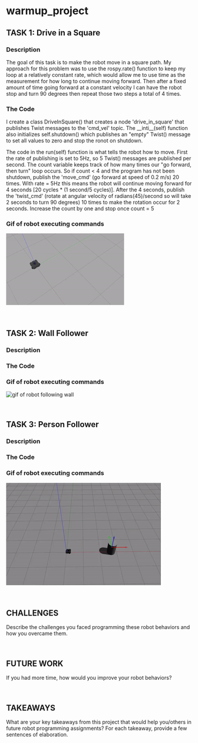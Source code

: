 # warmup_project

## TASK 1: Drive in a Square

### Description
The goal of this task is to make the robot move in a square path. My approach for this problem was to use the rospy.rate() function to keep my loop at a relatively constant rate, which would allow me to use time as the measurement for how long to continue moving forward. Then after a fixed amount of time going forward at a constant velocity I can have the robot stop and turn 90 degrees then repeat those two steps a total of 4 times.

### The Code
I create a class DriveInSquare() that creates a node 'drive_in_square' that publishes Twist messages to the 'cmd_vel' topic. The \_\_inti\_\_(self) function also initializes self.shutdown() which publishes an "empty" Twist() message to set all values to zero and stop the ronot on shutdown. 

The code in the run(self) function is what tells the robot how to move. First the rate of publishing is set to 5Hz, so 5 Twist() messages are published per second. The count variable keeps track of how many times our "go forward, then turn" loop occurs. So if count < 4 and the program has not been shutdown, publish the 'move_cmd' (go forward at speed of 0.2 m/s) 20 times. With rate = 5Hz this means the robot will continue moving forward for 4 seconds [20 cycles * (1 second/5 cycles)]. After the 4 seconds, publish the 'twist_cmd' (rotate at angular velocity of radians(45)/second so will take 2 seconds to turn 90 degrees) 10 times to make the rotation occur for 2 seconds. Increase the count by one and stop once count = 5

### Gif of robot executing commands

![gif of robot driving in square once](drive_in_square.gif)

<br/>

## TASK 2: Wall Follower

### Description

### The Code

### Gif of robot executing commands

![gif of robot following wall](wall_follower_final.gif)

<br/>

## TASK 3: Person Follower

### Description

### The Code

### Gif of robot executing commands

![gif of robot following cylinder](person_follower.gif)

<br/>

## CHALLENGES

Describe the challenges you faced programming these robot behaviors and how you overcame them.


<br/>

## FUTURE WORK

If you had more time, how would you improve your robot behaviors? 


<br/>

## TAKEAWAYS

What are your key takeaways from this project that would help you/others in future robot programming assignments? For each takeaway, provide a few sentences of elaboration.